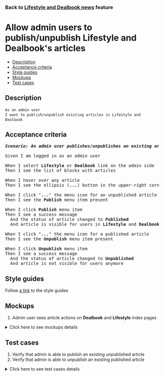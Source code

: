 ### Back to [Lifestyle and Dealbook news](../../) feature

# Allow admin users to publish/unpublish Lifestyle and Dealbook's articles

- [Description](#description)
- [Acceptance criteria](#acceptance-criteria)
- [Style guides](#style-guides)
- [Mockups](#mockups)
- [Test cases](#test-cases)

## Description

    As an admin user
    I want to publish/unpublish existing articles in Lifestyle and Dealbook

## Acceptance criteria

<pre>
<b><i>Scenario: An admin user publishes/unpublishes an existing article</i></b>

Given I am logged in as an admin user

When I select <b>Lifestyle</b> or <b>Dealbook</b> link on the admin side
Then I see the list of blocks with articles

When I hover over any article
Then I see the ellipsis (<b>...</b>) button in the upper-right corner

When I click "<b>...</b>" the menu icon for an unpublished article
Then I see the <b>Publish</b> menu item present

When I click <b>Publish</b> menu item
Then I see a success message
  And the status of article changed to <b>Published</b>
  And article is visible for users in <b>Lifestyle</b> and <b>Dealbook</b>

When I click "<b>...</b>" the menu icon for a published article
Then I see the <b>Unpublish</b> menu item present

When I click <b>Unpublish</b> menu item
Then I see a success message
  And the status of article changed to <b>Unpublished</b>
  And article is not visible for users anymore
</pre>

## Style guides

Follow [a link](https://www.figma.com/proto/0zkkf5WC77OSpvyD6YXpFE/Style-guides?page-id=0%3A1&node-id=19%3A5368&viewport=266%2C48%2C0.54&scaling=min-zoom&starting-point-node-id=19%3A5368) to the style guides

## Mockups

1. Admin user sees article actions on <b>Dealbook</b> and <b>Lifestyle</b> index pages

<details>
  <summary>Click here to see mockups details</summary>

**1. Admin user sees article actions on Dealbook and Lifestyle index pages:**

![Admin user sees article actions on Dealbook and Lifestyle index pages](/sports_hub_portal/web_application_features/lifestyle_dealbook_news/images/article_actions_index_page.png)

</details>

## Test cases

1. Verify that admin is able to publish an existing unpublished article
2. Verify that admin is able to unpublish an existing published article

<details>
  <summary>Click here to see test cases details</summary>

### **#1. Verify that admin is able to publish an existing unpublished article**

|Preconditions|Steps|Expected result
--------------|-----|----------
|- Log in with admin account</br>- Go to <b>Lifestyle</b> and <b>Dealbook</b></br>- There is an unpublished article|1) Hover over an unpublished article</br>2) Click "<b>...</b>" button > <b>Publish</b> menu item|2) A success message appears and users can see the article|

### **#2. Verify that admin is able to unpublish an existing published article**

|Preconditions|Steps|Expected result
--------------|-----|----------
|- Log in with admin account</br>- Go to <b>Lifestyle</b> and <b>Dealbook</b></br>- There is a published article|1) Hover over a published article</br>2) Click "<b>...</b>" button > <b>Unpublish</b> menu item|2) A success message appears and users do not see the article|
</details>
